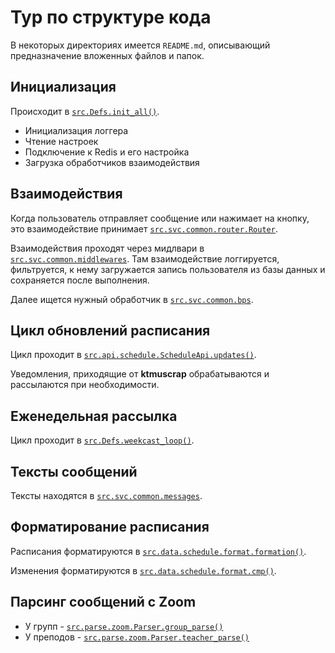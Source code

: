 # Тур по структуре кода
В некоторых директориях имеется `README.md`,
описывающий предназначение вложенных
файлов и папок.


## Инициализация
Происходит в
[`src.Defs.init_all()`](/src/__init__.py?blame=1#L140).
- Инициализация логгера
- Чтение настроек
- Подключение к Redis и его настройка
- Загрузка обработчиков взаимодействия


## Взаимодействия
Когда пользователь отправляет сообщение
или нажимает на кнопку, это взаимодействие
принимает
[`src.svc.common.router.Router`](/src/svc/common/router.py?blame=1#L146).

Взаимодействия проходят через мидлвари в
[`src.svc.common.middlewares`](/src/svc/common/middlewares.py).
Там взаимодействие логгируется, фильтруется,
к нему загружается запись пользователя
из базы данных и сохраняется после выполнения.

Далее ищется нужный обработчик в
[`src.svc.common.bps`](/src/svc/common/bps).


## Цикл обновлений расписания
Цикл проходит в [`src.api.schedule.ScheduleApi.updates()`](/src/api/schedule.py?blame=1#L168).

Уведомления, приходящие от **ktmuscrap**
обрабатываются и рассылаются при необходимости.


## Еженедельная рассылка
Цикл проходит в
[`src.Defs.weekcast_loop()`](/src/__init__.py?blame=1&L280).


## Тексты сообщений
Тексты находятся в
[`src.svc.common.messages`](/src/svc/common/messages.py).


## Форматирование расписания
Расписания форматируются в
[`src.data.schedule.format.formation()`](/src/data/schedule/format.py?blame=1#L523).

Изменения форматируются в
[`src.data.schedule.format.cmp()`](/src/data/schedule/format.py?blame=1#L605).


## Парсинг сообщений с Zoom
- У групп -
[`src.parse.zoom.Parser.group_parse()`](/src/parse/zoom.py?blame=1#L309)
- У преподов -
[`src.parse.zoom.Parser.teacher_parse()`](/src/parse/zoom.py?blame=1#L330)
